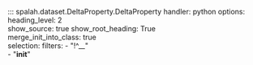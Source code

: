 ::: spalah.dataset.DeltaProperty.DeltaProperty
    handler: python
    options:
      heading_level: 2            
      show_source: true
      show_root_heading: True                
      merge_init_into_class: true                  
    selection:
      filters:
        - "!^__"  
        - "__init__"
